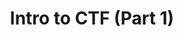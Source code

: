 ---
credit:
- SIGPwny
featured: false
recording: ''
slides: intro_to_ctf.pdf
tags:
- welcome 
- intro
- ctf
time_close: ''
time_start: 2017-02-01T18:00:00.000000Z
title: Intro to CTF (Part 1)
week_number: 2
---